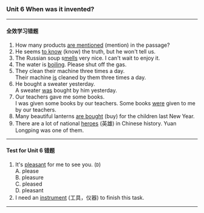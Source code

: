 ### Unit 6 When was it invented?

---

#### 全效学习错题

1. How many products <u>are mentioned</u> (mention) in the passage?
2. He seems <u>to know</u> (know) the truth, but he won't tell us.
3. The Russian soup s<u>mells</u> very nice. I can't wait to enjoy it.
4. The water is <u>boiling</u>. Please shut off the gas.
5. They clean their machine three times a day.<br>
    Their machine <u>is</u> cleaned by them three times a day.
6. He bought a sweater yesterday.<br>
    A sweater <u>was</u> bought by him yesterday.
7. Our teachers gave me some books.<br>
    I was given some books by our teachers.
    Some books <u>were</u> given to me by our teachers.
8. Many beautiful lanterns <u>are bought</u> (buy) for the children last New Year.
9. There are a lot of national <u>heroes</u> (英雄) in Chinese history. Yuan Longping was one of them.

---

#### Test for Unit 6 错题

1. It's <u>pleasant</u> for me to see you. (`D`)<br>A. please<br>B. pleasure<br>C. pleased<br>D. pleasant
2. I need an <u>instrument</u> (工具，仪器) to finish this task.

---
